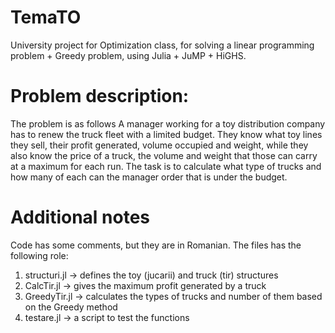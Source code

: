 # TemaTO
University project for Optimization class, for solving a linear programming problem + Greedy problem, using Julia + JuMP + HiGHS.

# Problem description:
The problem is as follows
A manager working for a toy distribution company has to renew the truck fleet with a limited budget. They know what toy lines they sell, their profit generated, volume occupied and weight, while they also know the price of a truck, the volume and weight that those can carry at a maximum for each run. The task is to calculate what type of trucks and how many of each can the manager order that is under the budget.

# Additional notes
Code has some comments, but they are in Romanian. The files has the following role:
1. structuri.jl -> defines the toy (jucarii) and truck (tir) structures
2. CalcTir.jl -> gives the maximum profit generated by a truck
3. GreedyTir.jl -> calculates the types of trucks and number of them based on the Greedy method
4. testare.jl -> a script to test the functions
